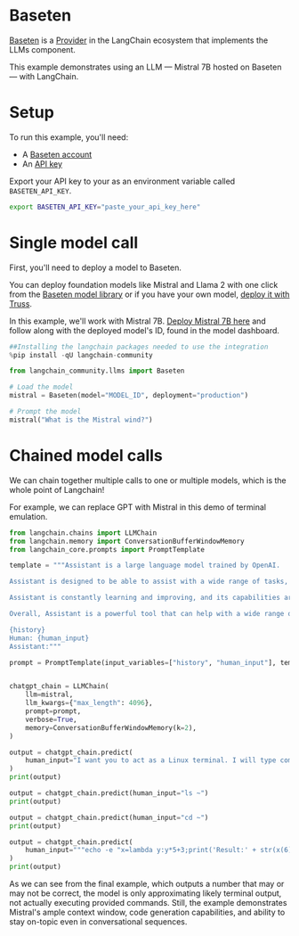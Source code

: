 # Baseten

[Baseten](https://baseten.co) is a [Provider](/docs/integrations/providers/baseten) in the LangChain ecosystem that implements the LLMs component.

This example demonstrates using an LLM — Mistral 7B hosted on Baseten — with LangChain.

# Setup

To run this example, you'll need:

* A [Baseten account](https://baseten.co)
* An [API key](https://docs.baseten.co/observability/api-keys)

Export your API key to your as an environment variable called `BASETEN_API_KEY`.

```sh
export BASETEN_API_KEY="paste_your_api_key_here"
```

# Single model call

First, you'll need to deploy a model to Baseten.

You can deploy foundation models like Mistral and Llama 2 with one click from the [Baseten model library](https://app.baseten.co/explore/) or if you have your own model, [deploy it with Truss](https://truss.baseten.co/welcome).

In this example, we'll work with Mistral 7B. [Deploy Mistral 7B here](https://app.baseten.co/explore/mistral_7b_instruct) and follow along with the deployed model's ID, found in the model dashboard.


```python
##Installing the langchain packages needed to use the integration
%pip install -qU langchain-community
```


```python
from langchain_community.llms import Baseten
```


```python
# Load the model
mistral = Baseten(model="MODEL_ID", deployment="production")
```


```python
# Prompt the model
mistral("What is the Mistral wind?")
```

# Chained model calls

We can chain together multiple calls to one or multiple models, which is the whole point of Langchain!

For example, we can replace GPT with Mistral in this demo of terminal emulation.


```python
from langchain.chains import LLMChain
from langchain.memory import ConversationBufferWindowMemory
from langchain_core.prompts import PromptTemplate

template = """Assistant is a large language model trained by OpenAI.

Assistant is designed to be able to assist with a wide range of tasks, from answering simple questions to providing in-depth explanations and discussions on a wide range of topics. As a language model, Assistant is able to generate human-like text based on the input it receives, allowing it to engage in natural-sounding conversations and provide responses that are coherent and relevant to the topic at hand.

Assistant is constantly learning and improving, and its capabilities are constantly evolving. It is able to process and understand large amounts of text, and can use this knowledge to provide accurate and informative responses to a wide range of questions. Additionally, Assistant is able to generate its own text based on the input it receives, allowing it to engage in discussions and provide explanations and descriptions on a wide range of topics.

Overall, Assistant is a powerful tool that can help with a wide range of tasks and provide valuable insights and information on a wide range of topics. Whether you need help with a specific question or just want to have a conversation about a particular topic, Assistant is here to assist.

{history}
Human: {human_input}
Assistant:"""

prompt = PromptTemplate(input_variables=["history", "human_input"], template=template)


chatgpt_chain = LLMChain(
    llm=mistral,
    llm_kwargs={"max_length": 4096},
    prompt=prompt,
    verbose=True,
    memory=ConversationBufferWindowMemory(k=2),
)

output = chatgpt_chain.predict(
    human_input="I want you to act as a Linux terminal. I will type commands and you will reply with what the terminal should show. I want you to only reply with the terminal output inside one unique code block, and nothing else. Do not write explanations. Do not type commands unless I instruct you to do so. When I need to tell you something in English I will do so by putting text inside curly brackets {like this}. My first command is pwd."
)
print(output)
```


```python
output = chatgpt_chain.predict(human_input="ls ~")
print(output)
```


```python
output = chatgpt_chain.predict(human_input="cd ~")
print(output)
```


```python
output = chatgpt_chain.predict(
    human_input="""echo -e "x=lambda y:y*5+3;print('Result:' + str(x(6)))" > run.py && python3 run.py"""
)
print(output)
```

As we can see from the final example, which outputs a number that may or may not be correct, the model is only approximating likely terminal output, not actually executing provided commands. Still, the example demonstrates Mistral's ample context window, code generation capabilities, and ability to stay on-topic even in conversational sequences.
